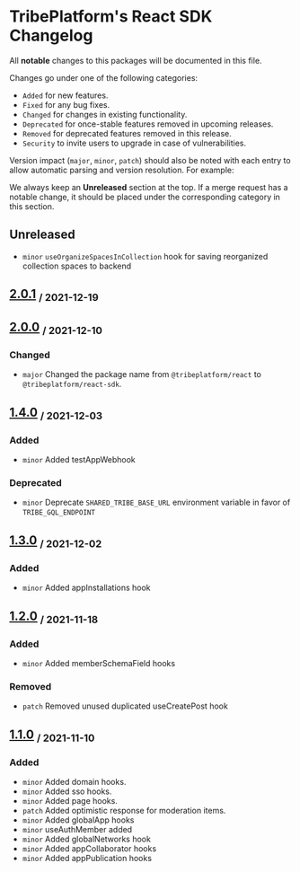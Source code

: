 # TribePlatform's React SDK Changelog

All **notable** changes to this packages will be documented in this file.

Changes go under one of the following categories:

- `Added` for new features.
- `Fixed` for any bug fixes.
- `Changed` for changes in existing functionality.
- `Deprecated` for once-stable features removed in upcoming releases.
- `Removed` for deprecated features removed in this release.
- `Security` to invite users to upgrade in case of vulnerabilities.

Version impact (`major`, `minor`, `patch`) should also be noted with each entry to allow automatic parsing and version resolution.
For example:

We always keep an **Unreleased** section at the top. If a merge request has a notable change,
it should be placed under the corresponding category in this section.

## Unreleased

- `minor` `useOrganizeSpacesInCollection` hook for saving reorganized collection spaces to backend

## [2.0.1](https://gitlab.com/tribeplatform/tribe-neo/tags/react-sdk-2.0.1) <sub>/ 2021-12-19</sub>

## [2.0.0](https://gitlab.com/tribeplatform/tribe-neo/tags/5.0.0) <sub>/ 2021-12-10</sub>

### Changed

- `major` Changed the package name from `@tribeplatform/react` to `@tribeplatform/react-sdk`.

## [1.4.0](https://gitlab.com/tribeplatform/tribe-neo/tags/2.1.0) <sub>/ 2021-12-03</sub>

### Added

- `minor` Added testAppWebhook

### Deprecated

- `minor` Deprecate `SHARED_TRIBE_BASE_URL` environment variable in favor of `TRIBE_GQL_ENDPOINT`

## [1.3.0](https://gitlab.com/tribeplatform/tribe-neo/tags/2.0.0) <sub>/ 2021-12-02</sub>

### Added

- `minor` Added appInstallations hook

## [1.2.0](https://gitlab.com/tribeplatform/tribe-neo/tags/1.3.0) <sub>/ 2021-11-18</sub>

### Added

- `minor` Added memberSchemaField hooks

### Removed

- `patch` Removed unused duplicated useCreatePost hook

## [1.1.0](https://gitlab.com/tribeplatform/tribe-neo/tags/1.1.0) <sub>/ 2021-11-10</sub>

### Added

- `minor` Added domain hooks.
- `minor` Added sso hooks.
- `minor` Added page hooks.
- `patch` Added optimistic response for moderation items.
- `minor` Added globalApp hooks
- `minor` useAuthMember added
- `minor` Added globalNetworks hook
- `minor` Added appCollaborator hooks
- `minor` Added appPublication hooks
